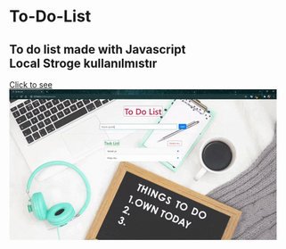 # To-Do-List
To do list made with Javascript  
Local Stroge kullanılmıstır
---  
[Click to see](https://ubeydnur.github.io/To-Do-List/)  
![gif](img/readme.gif)

